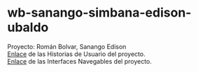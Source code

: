 # wb-sanango-simbana-edison-ubaldo

Proyecto: Román Bolvar, Sanango Edison
<br>
[Enlace](https://github.com/EioFlc14/ProyectoPython/tree/master) de las Historias de Usuario del proyecto. 
<br>
[Enlace](https://www.figma.com/proto/AM0QIAy5WR2LfrNFwG0FgE/OrganicamenteWebApp?node-id=5%3A6&scaling=min-zoom) de las Interfaces Navegables del proyecto.
